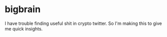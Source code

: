 # bigbrain
I have trouble finding useful shit in crypto twitter. So I'm making this to give me quick insights.
